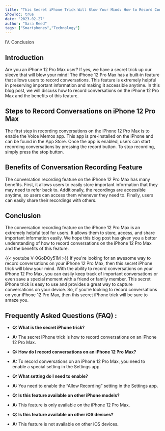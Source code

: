 ```yaml
---
title: "This Secret iPhone Trick Will Blow Your Mind: How to Record Conversations on iPhone 12 Pro Max!"
ShowToc: true 
date: "2023-02-27"
author: "Sara Reed" 
tags: ["Smartphones","Technology"]
---
```

IV. Conclusion

## Introduction
Are you an iPhone 12 Pro Max user? If yes, we have a secret trick up our sleeve that will blow your mind! The iPhone 12 Pro Max has a built-in feature that allows users to record conversations. This feature is extremely helpful in preserving important information and making it accessible anytime. In this blog post, we will discuss how to record conversations on the iPhone 12 Pro Max and the benefits of this feature. 

## Steps to Record Conversations on iPhone 12 Pro Max

The first step in recording conversations on the iPhone 12 Pro Max is to enable the Voice Memos app. This app is pre-installed on the iPhone and can be found in the App Store. Once the app is enabled, users can start recording conversations by pressing the record button. To stop recording, simply press the stop button. 

## Benefits of Conversation Recording Feature

The conversation recording feature on the iPhone 12 Pro Max has many benefits. First, it allows users to easily store important information that they may need to refer back to. Additionally, the recordings are accessible anytime, so users can access them whenever they need to. Finally, users can easily share their recordings with others. 

## Conclusion

The conversation recording feature on the iPhone 12 Pro Max is an extremely helpful tool for users. It allows them to store, access, and share important information easily. We hope this blog post has given you a better understanding of how to record conversations on the iPhone 12 Pro Max and the benefits of this feature.

{{< youtube V-0GoDOy51M >}} 
If you're looking for an awesome way to record conversations on your iPhone 12 Pro Max, then this secret iPhone trick will blow your mind. With the ability to record conversations on your iPhone 12 Pro Max, you can easily keep track of important conversations or even save a special moment with a friend or family member. This secret iPhone trick is easy to use and provides a great way to capture conversations on your device. So, if you're looking to record conversations on your iPhone 12 Pro Max, then this secret iPhone trick will be sure to amaze you.

## Frequently Asked Questions (FAQ) :
- **Q: What is the secret iPhone trick?**
- **A:** The secret iPhone trick is how to record conversations on an iPhone 12 Pro Max.

- **Q: How do I record conversations on an iPhone 12 Pro Max?**
- **A:** To record conversations on an iPhone 12 Pro Max, you need to enable a special setting in the Settings app.

- **Q: What setting do I need to enable?**
- **A:** You need to enable the “Allow Recording” setting in the Settings app.

- **Q: Is this feature available on other iPhone models?**
- **A:** This feature is only available on the iPhone 12 Pro Max.

- **Q: Is this feature available on other iOS devices?**
- **A:** This feature is not available on other iOS devices.


